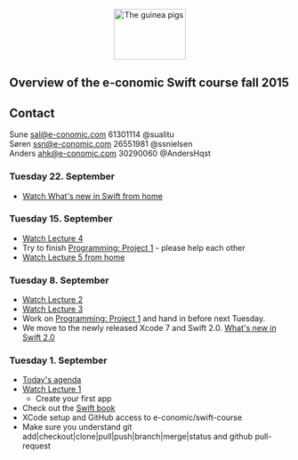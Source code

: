 <!-- ![Swift logo]() -->
<p align="center">
<img width="129" height="91" src="http://www.petco.com/assets/shop/img_left_guineapig.jpg" alt="The guinea pigs">
</p>

## Overview of the e-conomic Swift course fall 2015

## Contact
Sune sal@e-conomic.com 61301114 @sualitu  
Søren ssn@e-conomic.com 26551981 @ssnielsen  
Anders ahk@e-conomic.com 30290060 @AndersHqst   

### Tuesday 22. September
* [Watch What's new in Swift from home](https://developer.apple.com/videos/wwdc/2015/?id=106)

### Tuesday 15. September
* [Watch Lecture 4](https://itunes.apple.com/us/course/4.-more-swift-foundation-frameworks/id961180099?i=334467560&mt=2
)
* Try to finish [Programming: Project  1](https://itunes.apple.com/us/course/programming-project-1/id961180099?i=334226280&mt=2) - please help each other
* [Watch Lecture 5 from home](https://itunes.apple.com/us/course/5.-objective-c-compatibility/id961180099?i=334823811&mt=2
)

### Tuesday 8. September
* [Watch Lecture 2](https://itunes.apple.com/us/course/2.-more-xcode-and-swift-mvc/id961180099?i=333886879&mt=2
)
* [Watch Lecture 3](https://itunes.apple.com/us/course/3.-applying-mvc/id961180099?i=334243996&mt=2
)
* Work on [Programming: Project  1](https://itunes.apple.com/us/course/programming-project-1/id961180099?i=334226280&mt=2) and hand in before next Tuesday.
* We move to the newly released Xcode 7 and Swift 2.0. [What's new in Swift 2.0](https://www.hackingwithswift.com/swift2) 

### Tuesday 1. September
* [Today's agenda](https://dl.dropboxusercontent.com/u/9021554/Swift%20course/Intro/intro.html)
* [Watch Lecture 1](https://itunes.apple.com/dk/course/developing-ios-8-apps-swift/id961180099)
    * Create your first app
* Check out the [Swift book](https://itun.es/dk/jEUH0.l)
* XCode setup and GitHub access to e-conomic/swift-course
* Make sure you understand git add|checkout|clone|pull|push|branch|merge|status and github pull-request

